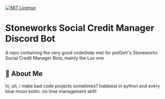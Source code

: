 
[![MIT License](https://img.shields.io/badge/License-MIT-green.svg)](https://choosealicense.com/licenses/mit/)





# Stoneworks Social Credit Manager Discord Bot

A repo containing the very good code(help me) for pixlDeV's Stoneworks Social Credit Manager Bots, mainly the Lux one

## 🚀 About Me
hi, uh, i make bad code projects sometimes? hobbiest in python and every blue moon kotlin. no time management skill!

